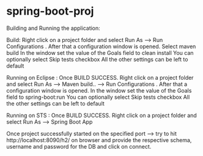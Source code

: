 # spring-boot-proj

Building and Running the application:

Build:
Right click on a project folder and select Run As --> Run Configurations . After that a configuration window is opened. Select maven build
In the window set the value of the Goals field to clean install
You can optionally select Skip tests checkbox
All the other settings can be left to default

Running on Eclipse :
Once BUILD SUCCESS. Right click on a project folder and select Run As --> Maven build.. --> Run Configurations . After that a configuration window is opened.
In the window set the value of the Goals field to spring-boot:run
You can optionally select Skip tests checkbox
All the other settings can be left to default

Running on STS :
Once BUILD SUCCESS. Right click on a project folder and select Run As --> Spring Boot App

Once project successfully started on the specified port --> try to hit http://localhost:8090/h2/ on browser and provide the respective schema, username and password for the DB and click on connect. 

